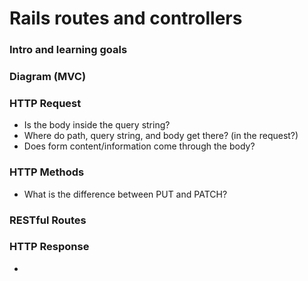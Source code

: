 # Rails routes and controllers

### Intro and learning goals

### Diagram (MVC)

### HTTP Request
- Is the body inside the query string?
- Where do path, query string, and body get there? (in the request?) 
- Does form content/information come through the body?

### HTTP Methods
- What is the difference between PUT and PATCH?

### RESTful Routes

### HTTP Response
- 
